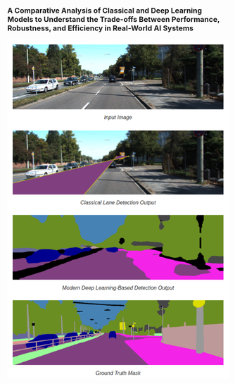 ### A Comparative Analysis of Classical and Deep Learning Models to Understand the Trade-offs Between Performance, Robustness, and Efficiency in Real-World AI Systems

<img width="510" height="768.75" alt="lane_seg_recap" src="lane_seg_recap.png" />
